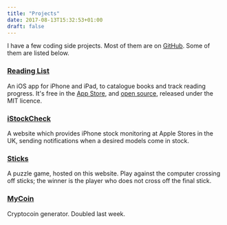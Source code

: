 ```yaml
---
title: "Projects"
date: 2017-08-13T15:32:53+01:00
draft: false
---
```


I have a few coding side projects. Most of them are on [GitHub](https://github.com/AndrewBennet). Some of them are listed below.

### [Reading List](https://readinglist.app)

An iOS app for iPhone and iPad, to catalogue books and track reading progress. It's free in the [App Store](https://itunes.apple.com/us/app/reading-list-a-book-tracking-log/id1217139955?mt=8), and [open source](https://github.com/AndrewBennet/readinglist), released under the MIT licence.

### [iStockCheck](https://www.istockcheck.co.uk)

A website which provides iPhone stock monitoring at Apple Stores in the UK, sending notifications when a desired models come in stock.

### [Sticks](../sticks)

A puzzle game, hosted on this website. Play against the computer crossing off sticks; the winner is the player who does not cross off the final stick.


### [MyCoin](../coins.html)

Cryptocoin generator. Doubled last week.
